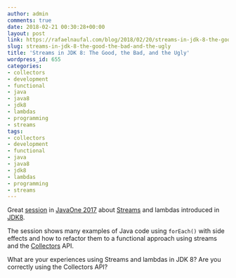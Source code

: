 ```yaml
---
author: admin
comments: true
date: 2018-02-21 00:30:28+00:00
layout: post
link: https://rafaelnaufal.com/blog/2018/02/20/streams-in-jdk-8-the-good-the-bad-and-the-ugly/
slug: streams-in-jdk-8-the-good-the-bad-and-the-ugly
title: 'Streams in JDK 8: The Good, the Bad, and the Ugly'
wordpress_id: 655
categories:
- collectors
- development
- functional
- java
- java8
- jdk8
- lambdas
- programming
- streams
tags:
- collectors
- development
- functional
- java
- java8
- jdk8
- lambdas
- programming
- streams
---
```


Great [session](https://www.youtube.com/watch?v=3CSfYGsmGEk) in [JavaOne 2017](https://www.oracle.com/javaone/index.html) about [Streams](https://docs.oracle.com/javase/8/docs/api/java/util/stream/Stream.html) and lambdas introduced in [JDK8](https://docs.oracle.com/javase/8/docs/api/).

The session shows many examples of Java code using `forEach()` with side effects and how to refactor them to a functional approach using streams and the [Collectors](https://docs.oracle.com/javase/8/docs/api/java/util/stream/Collectors.html) API.

What are your experiences using Streams and lambdas in JDK 8? Are you correctly using the Collectors API?
